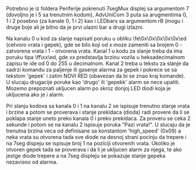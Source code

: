 Potrebno je iz foldera Periferije pokrenuti 7segMux displej sa argumentom 7 (dovoljno je i 5 sa trenutnim kodom), AdvUniCom 3 puta sa arugmentima 0, 1 i 2 posebno (za kanale 0, 1 i 2) kao i LEDbars sa argumentom rB (mogu i druge boje ali je bitno da je prvi ulazni bar a drugi izlazni.

Na kanalu 0 u kod za slanje napisati poruku u obliku \fe\0x\0x\0x\0x\0x\ed (cetvoro vrata i gepek), gde se bilo koji od x moze zameniti sa brojem 0 - zatvorena vrata i 1 - otvorena vrata. Kanal 1 u kodu za slanje treba da ima poruku tipa \ff\xx\ed, gde xx predstavlja brzinu vozila u heksadecimalnom zapisu te ide od 0 do 255 u decimalnom. Kanal 2 treba u tekstu za slanje da sadrzi komandu za paljenje ili gasenje alarma za gepek i pokrece se sa tekstom 'gepek' i zatim NOVI RED (obavezan da bi se znao kraj komande). U slucaju drugacije poruke kao 'drugo' ili 'gepekk' alarm se nece upaliti. Mozemo prepoznati ukljucen alarm po skroz donjoj LED diodi koja je ukljucena ako je i alarm. 

Pri slanju kodova sa kanala 0 i 1 na kanalu 2 se ispisuje trenutno stanje vrata i brzine a potom se proverava i stanje prekidaca (dioda) radi provere da li se poklapa stanje uneto preko kanala 0 i preko prekidaca. Za proveru se ceka 2 sekunde i potom se na kanalu 2 ispisuje poruka "Pazi vrata!". U slucaju da je trenutna brzina veca od definisane sa konstantom 'high_speed' (0x09) a neka vrata su otvorena tada sve diode na desnoj strani pocinju da trepere i na 7seg dispeju se ispisuje broj 1 na poziciji otvorenih vrata. Ukoliko je otvoren gepek tada se proverava i da li je ukljucen alarm za njega, te ako jestge diode trepere a na 7seg displeju se pokazuje stanje gepeka nezavisno od alarma.

